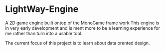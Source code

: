 # LightWay-Engine
A 2D game engine built ontop of the MonoGame frame work
This engine is in very early development and is ment more to be a learning experience for me rather than turn into a usable tool.

The current focus of this project is to learn about data orented design.
